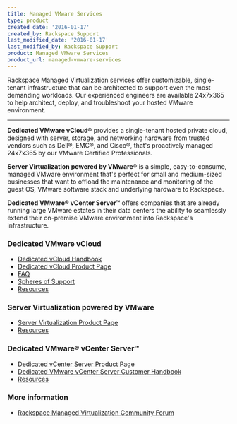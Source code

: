 ```yaml
---
title: Managed VMware Services
type: product
created_date: '2016-01-17'
created_by: Rackspace Support
last_modified_date: '2016-01-17'
last_modified_by: Rackspace Support
product: Managed VMware Services
product_url: managed-vmware-services
---
```


<p class="lead" markdown="1">Rackspace Managed Virtualization services offer customizable, single-tenant infrastructure that can be architected to support even the most demanding workloads. Our experienced engineers are available 24x7x365 to help architect, deploy, and troubleshoot your hosted VMware environment.</p>

<hr />

**Dedicated VMware vCloud&reg;** provides a single-tenant hosted private cloud, designed with server, storage, and networking hardware from trusted vendors such as Dell&reg;, EMC&reg;, and Cisco&reg;, that's proactively managed 24x7x365 by our VMware Certified Professionals.

**Server Virtualization powered by VMware&reg;** is a simple, easy-to-consume, managed VMware environment that's perfect for small and medium-sized businesses that want to offload the maintenance and monitoring of the guest OS, VMware software stack and underlying hardware to Rackspace.

**Dedicated VMware&reg; vCenter Server&trade;** offers companies that are already running large VMware estates in their data centers the ability to seamlessly extend their on-premise VMware environment into Rackspace's infrastructure.

###  Dedicated VMware vCloud

- [Dedicated vCloud Handbook](http://docs.rackspace.com/vcloud/api/v1/bk-dedicated-vcloud-handbook/content/vcloud-common-front.html)
- [Dedicated vCloud Product Page](http://www.rackspace.com/managed-virtualization/vmware-vcloud)
- [FAQ](/how-to/dedicated-vmware-vcloud-faq)
- [Spheres of Support](/how-to/dedicated-vmware-vcloud-support-coverage)
- [Resources](http://www.rackspace.com/managed-virtualization/vmware-vcloud/resources/)

###  Server Virtualization powered by VMware

- [Server Virtualization Product Page](http://www.rackspace.com/managed-virtualization/server-virtualization/)
- [Resources](http://www.rackspace.com/managed-virtualization/server-virtualization/resources/)

###  Dedicated VMware&reg; vCenter Server&trade;

- [Dedicated vCenter Server Product Page](http://www.rackspace.com/managed-virtualization/dedicated-vcenter/)
- [Dedicated VMware vCenter Server Customer Handbook](http://docs.rackspace.com/vcenter/api/v1/bk-dedicated-vcenter-handbook/content/vcloud-common-front.html)
- [Resources](http://www.rackspace.com/managed-virtualization/resources/)

###  More information

- [Rackspace Managed Virtualization Community Forum](https://community.rackspace.com/products/f/52)
